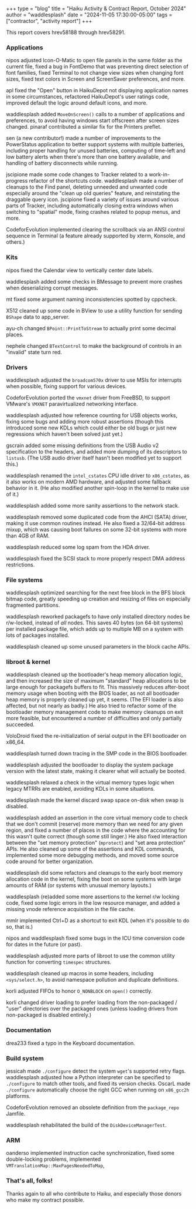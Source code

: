 +++
type = "blog"
title = "Haiku Activity & Contract Report, October 2024"
author = "waddlesplash"
date = "2024-11-05 17:30:00-05:00"
tags = ["contractor", "activity report"]
+++

This report covers hrev58188 through hrev58291.

<!--more-->

### Applications

nipos adjusted Icon-O-Matic to open file panels in the same folder as the current file, fixed a bug in FontDemo that was preventing direct selection of font families, fixed Terminal to not change view sizes when changing font sizes, fixed text colors in Screen and ScreenSaver preferences, and more.

apl fixed the "Open" button in HaikuDepot not displaying application names in some circumstances, refactored HaikuDepot's user ratings code, improved default the logic around default icons, and more.

waddlesplash added `MoveOnScreen()` calls to a number of applications and preferences, to avoid having windows start offscreen after screen sizes changed. pinaraf contributed a similar fix for the Printers preflet.

sen (a new contributor!) made a number of improvements to the PowerStatus application to better support systems with multiple batteries, including proper handling for unused batteries, computing of time-left and low battery alerts when there's more than one battery available, and handling of battery disconnects while running.

jscipione made some code changes to Tracker related to a work-in-progress refactor of the shortcuts code. waddlesplash made a number of cleanups to the Find panel, deleting unneeded and unwanted code especially around the "clean up old queries" feature, and reinstating the draggable query icon. jscipione fixed a variety of issues around various parts of Tracker, including automatically closing extra windows when switching to "spatial" mode, fixing crashes related to popup menus, and more.

CodeforEvolution implemented clearing the scrollback via an ANSI control sequence in Terminal (a feature already supported by xterm, Konsole, and others.)

### Kits

nipos fixed the Calendar view to vertically center date labels.

waddlesplash added some checks in BMessage to prevent more crashes when deserializing corrupt messages.

mt fixed some argument naming inconsistencies spotted by cppcheck.

X512 cleaned up some code in BView to use a utility function for sending `BShape` data to app_server.

ayu-ch changed `BPoint::PrintToStream` to actually print some decimal places.

nephele changed `BTextControl` to make the background of controls in an "invalid" state turn red.

### Drivers

waddlesplash adjusted the `broadcom570x` driver to use MSIs for interrupts when possible, fixing support for various devices.

CodeforEvolution ported the `vmxnet` driver from FreeBSD, to support VMware's `VMXNET` paravirtualized networking interface.

waddlesplash adjusted how reference counting for USB objects works, fixing some bugs and adding more robust assertions (though this introduced some new KDLs which could either be old bugs or just new regressions which haven't been solved just yet.)

gscrain added some missing definitions from the USB Audio v2 specification to the headers, and added more dumping of its descriptors to `listusb`. (The USB audio driver itself hasn't been modified yet to support this.)

waddlesplash renamed the `intel_cstates` CPU idle driver to `x86_cstates`, as it also works on modern AMD hardware, and adjusted some fallback behavior in it. (He also modified another spin-loop in the kernel to make use of it.)

waddlesplash added some more sanity assertions to the network stack.

waddlesplash removed some duplicated code from the AHCI (SATA) driver, making it use common routines instead. He also fixed a 32/64-bit address mixup, which was causing boot failures on some 32-bit systems with more than 4GB of RAM.

waddlesplash reduced some log spam from the HDA driver.

waddlesplash fixed the SCSI stack to more properly respect DMA address restrictions.

### File systems

waddlesplash optimized searching for the next free block in the BFS block bitmap code, greatly speeding up creation and resizing of files on especially fragmented partitions.

waddlesplash reworked packagefs to have only installed directory nodes be r/w-locked, instead of *all* nodes. This saves 40 bytes (on 64-bit systems) per installed package file, which adds up to multiple MB on a system with lots of packages installed.

waddlesplash cleaned up some unused parameters in the block cache APIs.

### libroot & kernel

waddlesplash cleaned up the bootloader's heap memory allocation logic, and then increased the size of maximum "standard" heap allocations to be large enough for packagefs buffers to fit. This massively reduces after-boot memory usage when booting with the BIOS loader, as not all bootloader heap memory is properly cleaned up yet, it seems. (The EFI loader is also affected, but not nearly as badly.) He also tried to refactor some of the bootloader memory management code to make memory cleanups on exit more feasible, but encountered a number of difficulties and only partially succeeded.

VoloDroid fixed the re-initialization of serial output in the EFI bootloader on x86_64.

waddlesplash turned down tracing in the SMP code in the BIOS bootloader.

waddlesplash adjusted the bootloader to display the system package version with the latest state, making it clearer what will actually be booted.

waddlesplash relaxed a check in the virtual memory types logic when legacy MTRRs are enabled, avoiding KDLs in some situations.

waddlesplash made the kernel discard swap space on-disk when swap is disabled.

waddlesplash added an assertion in the core virtual memory code to check that we don't commit (reserve) more memory than we need for any given region, and fixed a number of places in the code where the accounting for this wasn't quite correct (though some still linger.) He also fixed interaction between the "set memory protection" (`mprotect`) and "set area protection" APIs. He also cleaned up some of the assertions and KDL commands, implemented some more debugging methods, and moved some source code around for better organization.

waddlesplash did some refactors and cleanups to the early boot memory allocation code in the kernel, fixing the boot on some systems with large amounts of RAM (or systems with unusual memory layouts.)

waddlesplash (re)added some more assertions to the kernel r/w locking code, fixed some logic errors in the low resource manager, and added a missing vnode reference acquisition in the file cache.

mmlr implemented Ctrl+D as a shortcut to exit KDL (when it's possible to do so, that is.)

nipos and waddlesplash fixed some bugs in the ICU time conversion code for dates in the future (or past).

waddlesplash adjusted more parts of libroot to use the common utility function for converting `timespec` structures.

waddlesplash cleaned up macros in some headers, including `<sys/select.h>`, to avoid namespace pollution and duplicate definitions.

korli adjusted FIFOs to honor `O_NONBLOCK` on `open()` correctly.

korli changed driver loading to prefer loading from the non-packaged / "user" directories over the packaged ones (unless loading drivers from non-packaged is disabled entirely.)

### Documentation

drea233 fixed a typo in the Keyboard documentation.

### Build system

jessicah made `./configure` detect the system `wget`'s supported retry flags. waddlesplash adjusted how a Python interpreter can be specified to `./configure` to match other tools, and fixed its version checks. OscarL made `./configure` automatically choose the right GCC when running on `x86_gcc2h` platforms.

CodeforEvolution removed an obsolete definition from the `package_repo` Jamfile.

waddlesplash rehabilitated the build of the `DiskDeviceManagerTest`.

### ARM

oanderso implemented instruction cache synchronization, fixed some double-locking problems, implemented `VMTranslationMap::MaxPagesNeededToMap`,

### That's all, folks!

Thanks again to all who contribute to Haiku, and especially those donors who make my contract possible.
